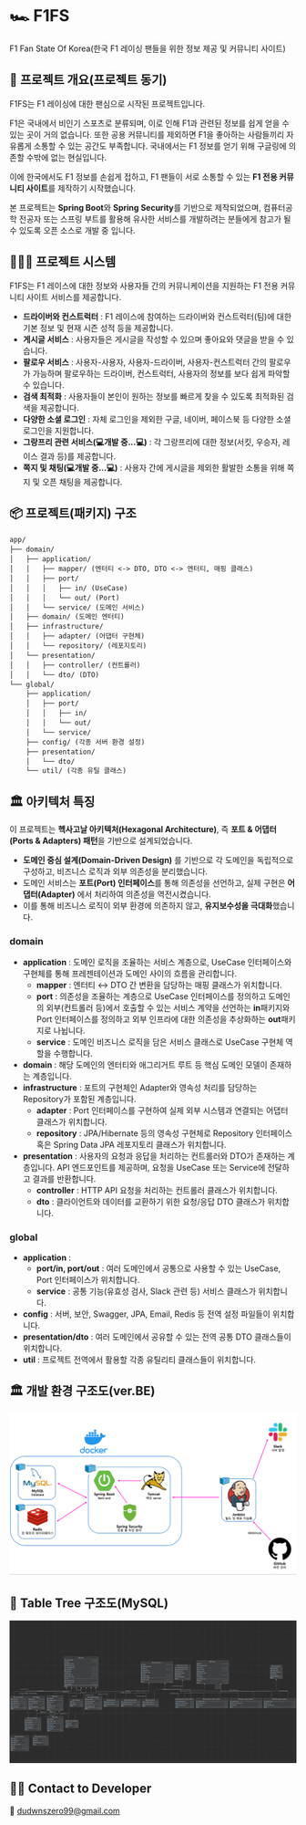 # 🏎️ F1FS

F1 Fan State Of Korea(한국 F1 레이싱 팬들을 위한 정보 제공 및 커뮤니티 사이트)

## 🏁 프로젝트 개요(프로젝트 동기)

F1FS는 F1 레이싱에 대한 팬심으로 시작된 프로젝트입니다.

F1은 국내에서 비인기 스포츠로 분류되며, 이로 인해 F1과 관련된 정보를 쉽게 얻을 수 있는 곳이 거의 없습니다. 또한 공용 커뮤니티를 제외하면 F1을 좋아하는 사람들끼리 자유롭게 소통할 수 있는 공간도 부족합니다. 국내에서는 F1 정보를 얻기 위해 구글링에 의존할 수밖에 없는 현실입니다.

이에 한국에서도 F1 정보를 손쉽게 접하고, F1 팬들이 서로 소통할 수 있는 **F1 전용 커뮤니티 사이트**를 제작하기 시작했습니다.

본 프로젝트는 **Spring Boot**와 **Spring Security**를 기반으로 제작되었으며, 컴퓨터공학 전공자 또는 스프링 부트를 활용해 유사한 서비스를 개발하려는 분들에게 참고가 될 수 있도록 오픈 소스로 개발 중 입니다.

## 🧑🏻‍💻 프로젝트 시스템

F1FS는 F1 레이스에 대한 정보와 사용자들 간의 커뮤니케이션을 지원하는 F1 전용 커뮤니티 사이트 서비스를 제공합니다. 

- **드라이버와 컨스트럭터** : F1 레이스에 참여하는 드라이버와 컨스트럭터(팀)에 대한 기본 정보 및 현재 시즌 성적 등을 제공합니다. 
- **게시글 서비스** : 사용자들은 게시글을 작성할 수 있으며 좋아요와 댓글을 받을 수 있습니다. 
- **팔로우 서비스** : 사용자-사용자, 사용자-드라이버, 사용자-컨스트럭터 간의 팔로우가 가능하며 팔로우하는 드라이버, 컨스트럭터, 사용자의 정보를 보다 쉽게 파악할 수 있습니다. 
- **검색 최적화** : 사용자들이 본인이 원하는 정보를 빠르게 찾을 수 있도록 최적화된 검색을 제공합니다. 
- **다양한 소셜 로그인** : 자체 로그인을 제외한 구글, 네이버, 페이스북 등 다양한 소셜 로그인을 지원합니다. 
- **그랑프리 관련 서비스(💻개발 중...💻)** : 각 그랑프리에 대한 정보(서킷, 우승자, 레이스 결과 등)를 제공합니다. 
- **쪽지 및 채팅(💻개발 중...💻)** : 사용자 간에 게시글을 제외한 활발한 소통을 위해 쪽지 및 오픈 채팅을 제공합니다. 

## 📦 프로젝트(패키지) 구조
```markdown
app/
├── domain/
│   ├── application/
│   │   ├── mapper/ (엔터티 <-> DTO, DTO <-> 엔터티, 매핑 클래스)
│   │   ├── port/
│   │   │   ├── in/ (UseCase)
│   │   │   └── out/ (Port)
│   │   └── service/ (도메인 서비스)
│   ├── domain/ (도메인 엔터티)
│   ├── infrastructure/
│   │   ├── adapter/ (어댑터 구현체)
│   │   └── repository/ (레포지토리)
│   └── presentation/
│   │   ├── controller/ (컨트롤러)
│   │   └── dto/ (DTO)
└── global/
    ├── application/
    │   ├── port/
    │   │   ├── in/
    │   │   └── out/
    │   └── service/
    ├── config/ (각종 서버 환경 설정)
    ├── presentation/
    │   └── dto/
    └── util/ (각종 유틸 클래스)
```

## 🏛️ 아키텍처 특징
이 프로젝트는 **헥사고날 아키텍처(Hexagonal Architecture)**, 즉 **포트 & 어댑터(Ports & Adapters) 패턴**을 기반으로 설계되었습니다.

- **도메인 중심 설계(Domain-Driven Design)** 를 기반으로 각 도메인을 독립적으로 구성하고, 비즈니스 로직과 외부 의존성을 분리했습니다.
- 도메인 서비스는 **포트(Port) 인터페이스**를 통해 의존성을 선언하고, 실제 구현은 **어댑터(Adapter)** 에서 처리하여 의존성을 역전시켰습니다.
- 이를 통해 비즈니스 로직이 외부 환경에 의존하지 않고, **유지보수성을 극대화**했습니다.

### domain

- **application** : 도메인 로직을 조율하는 서비스 계층으로, UseCase 인터페이스와 구현체를 통해 프레젠테이션과 도메인 사이의 흐름을 관리합니다.
    - **mapper** : 엔터티 ↔ DTO 간 변환을 담당하는 매핑 클래스가 위치합니다.
    - **port** : 의존성을 조율하는 계층으로 UseCase 인터페이스를 정의하고 도메인의 외부(컨트롤러 등)에서 호출할 수 있는 서비스 계약을 선언하는 **in**패키지와 Port 인터페이스를 정의하고 외부 인프라에 대한 의존성을 추상화하는 **out**패키지로 나뉩니다.
    - **service** : 도메인 비즈니스 로직을 담은 서비스 클래스로 UseCase 구현체 역할을 수행합니다.
- **domain** : 해당 도메인의 엔터티와 애그리거트 루트 등 핵심 도메인 모델이 존재하는 계층입니다. 
- **infrastructure** : 포트의 구현체인 Adapter와 영속성 처리를 담당하는 Repository가 포함된 계층입니다. 
    - **adapter** : Port 인터페이스를 구현하여 실제 외부 시스템과 연결되는 어댑터 클래스가 위치합니다. 
    - **repository** : JPA/Hibernate 등의 영속성 구현체로 Repository 인터페이스 혹은 Spring Data JPA 레포지토리 클래스가 위치합니다. 
- **presentation** : 사용자의 요청과 응답을 처리하는 컨트롤러와 DTO가 존재하는 계층입니다. API 엔드포인트를 제공하며, 요청을 UseCase 또는 Service에 전달하고 결과를 반환합니다. 
    - **controller** : HTTP API 요청을 처리하는 컨트롤러 클래스가 위치합니다.
    - **dto** : 클라이언트와 데이터를 교환하기 위한 요청/응답 DTO 클래스가 위치합니다.

### global

- **application** : 
  - **port/in, port/out** : 여러 도메인에서 공통으로 사용할 수 있는 UseCase, Port 인터페이스가 위치합니다.
  - **service** : 공통 기능(유효성 검사, Slack 관련 등) 서비스 클래스가 위치합니다.
- **config** : 서버, 보안, Swagger, JPA, Email, Redis 등 전역 설정 파일들이 위치합니다.
- **presentation/dto** : 여러 도메인에서 공유할 수 있는 전역 공통 DTO 클래스들이 위치합니다.
- **util** : 프로젝트 전역에서 활용할 각종 유틸리티 클래스들이 위치합니다.

## 🏛️ 개발 환경 구조도(ver.BE)
![Diagram](img/Diagram.png)

## 🧬 Table Tree 구조도(MySQL)
![table_relation](img/table_relation.png)

## 🤙🏻 Contact to Developer

📧 dudwnszero99@gmail.com
